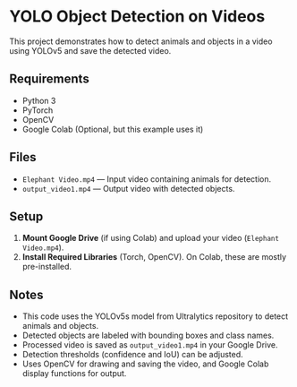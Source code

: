 # YOLO Object Detection on Videos

This project demonstrates how to detect animals and objects in a video using YOLOv5 and save the detected video.

## Requirements

- Python 3
- PyTorch
- OpenCV
- Google Colab (Optional, but this example uses it)

## Files

- `Elephant Video.mp4` — Input video containing animals for detection.
- `output_video1.mp4` — Output video with detected objects.

## Setup

1. **Mount Google Drive** (if using Colab) and upload your video (`Elephant Video.mp4`).
2. **Install Required Libraries** (Torch, OpenCV). On Colab, these are mostly pre-installed.

## Notes

- This code uses the YOLOv5s model from Ultralytics repository to detect animals and objects.
- Detected objects are labeled with bounding boxes and class names.
- Processed video is saved as `output_video1.mp4` in your Google Drive.
- Detection thresholds (confidence and IoU) can be adjusted.
- Uses OpenCV for drawing and saving the video, and Google Colab display functions for output.


